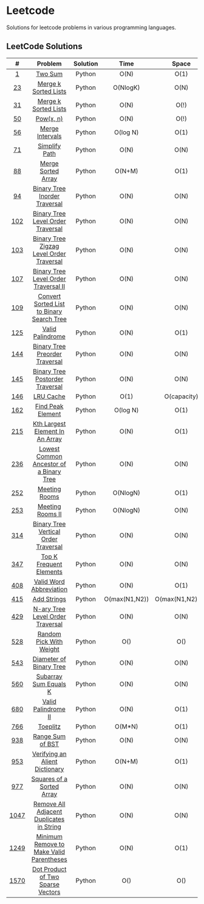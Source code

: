 # Leetcode

Solutions for leetcode problems in various programming languages.

## LeetCode Solutions 

|                                        #                                        |                                                Problem                                                | Solution |     Time      |      Space      | Difficulty |
| :-----------------------------------------------------------------------------: | :---------------------------------------------------------------------------------------------------: | :------: | :-----------: | :-------------: | :--------: |
|                   [1](https://leetcode.com/problems/two-sum/)                   |                                    [Two Sum](/Python/1_Two_Sum.py)                                    |  Python  |     O(N)      |      O(1)       |    Easy    |
|            [23](https://leetcode.com/problems/merge-k-sorted-lists/)            |                      [Merge k Sorted Lists](/Python/23_Merge_k_Sorted_Lists.py)                       |  Python  |   O(NlogK)    |      O(N)       |    Hard    |
|              [31](https://leetcode.com/problems/next-permutation/)              |                       [Merge k Sorted Lists](/Python/31_Next_Permutation.py.py)                       |  Python  |     O(N)      |      O(!)       |   Medium   |
|                   [50](https://leetcode.com/problems/powx-n/)                   |                            [Pow(x, n)](/Python/31_Next_Permutation.py.py)                             |  Python  |     O(N)      |      O(!)       |   Medium   |
|              [56](https://leetcode.com/problems/merge-intervals/)               |                               [Merge Intervals](/Python/50_Pow(x,n).py)                               |  Python  |   O(log N)    |      O(1)       |   Medium   |
|               [71](https://leetcode.com/problems/simplify-path/)                |                             [Simplify Path](/Python/71_Simplify_Path.py)                              |  Python  |     O(N)      |      O(N)       |   Medium   |
|             [88](https://leetcode.com/problems/merge-sorted-array/)             |                         [Merge Sorted Array](Python/88_Merge_Sorted_Array.py)                         |  Python  |    O(N+M)     |      O(1)       |    Easy    |
|       [94](https://leetcode.com/problems/binary-tree-inorder-traversal/)        |              [Binary Tree Inorder Traversal](Python/94_Binary_Tree_Inorder_Traversal.py)              |  Python  |     O(N)      |      O(N)       |    Easy    |
|     [102](https://leetcode.com/problems/binary-tree-level-order-traversal/)     |         [Binary Tree Level Order Traversal](/Python/102_Binary_Tree_Level_Order_Traversal.py)         |  Python  |     O(N)      |      O(N)       |    Easy    |
| [103](https://leetcode.com/problems/binary-tree-zigzag-level-order-traversal/)  |  [Binary Tree Zigzag Level Order Traversal](/Python/103_Binary_Tree_Zigzag_Level_Order_Traversal.py)  |  Python  |     O(N)      |      O(N)       |   Medium   |
|   [107](https://leetcode.com/problems/binary-tree-level-order-traversal-ii/)    |      [Binary Tree Level Order Traversal II](/Python/107_Binary_Tree_Level_Order_Traversal_II.py)      |  Python  |     O(N)      |      O(N)       |   Medium   |
| [109](https://leetcode.com/problems/convert-sorted-list-to-binary-search-tree/) | [Convert Sorted List to Binary Search Tree](/Python/109_Convert_Sorted_List_To_Binary_Search_Tree.py) |  Python  |     O(N)      |      O(N)       |   Medium   |
|             [125](https://leetcode.com/problems/valid-palindrome/)              |                          [Valid Palindrome](/Python/125_Valid_Palindrome.py)                          |  Python  |     O(N)      |      O(1)       |    Easy    |
|      [144](https://leetcode.com/problems/binary-tree-preorder-traversal/)       |            [Binary Tree Preorder Traversal](/Python/144_Binary_Tree_Preorder_Traversal.py)            |  Python  |     O(N)      |      O(N)       |    Easy    |
|      [145](https://leetcode.com/problems/binary-tree-postorder-traversal/)      |           [Binary Tree Postorder Traversal](/Python/145_Binary_Tree_Postorder_Traversal.py)           |  Python  |     O(N)      |      O(N)       |    Easy    |
|                 [146](https://leetcode.com/problems/lru-cache/)                 |                                 [LRU Cache](/Python/146_LRU_Cache.py)                                 |  Python  |     O(1)      |   O(capacity)   |   Medium   |
|             [162](https://leetcode.com/problems/find-peak-element/)             |                         [Find Peak Element](/Python/162_Find_Peak_Element.py)                         |  Python  |   O(log N)    |      O(1)       |   Medium   |
|      [215](https://leetcode.com/problems/kth-largest-element-in-an-array/)      |           [Kth Largest Element In An Array](/Python/215_Kth_Largest_Element_In_An_Array.py)           |  Python  |     O(N)      |      O(1)       |   Medium   |
|  [236](https://leetcode.com/problems/lowest-common-ancestor-of-a-binary-tree/)  |   [Lowest Common Ancestor of a Binary Tree](/Python/236_Lowest_Common_Ancestor_Of_A_Binary_Tree.py)   |  Python  |     O(N)      |      O(N)       |   Medium   |
|               [252](https://leetcode.com/problems/meeting-rooms/)               |                             [Meeting Rooms](/Python/252_Meeting_Rooms.py)                             |  Python  |   O(NlogN)    |      O(1)       |    Easy    |
|             [253](https://leetcode.com/problems/meeting-rooms-ii/)              |                          [Meeting Rooms II](/Python/253_Meeting_Rooms_II.py)                          |  Python  |   O(NlogN)    |      O(N)       |   Medium   |
|   [314](https://leetcode.com/problems/binary-tree-vertical-order-traversal/)    |      [Binary Tree Vertical Order Traversal](/Python/314_Binary_Tree_Vertical_Order_Traversal.py)      |  Python  |     O(N)      |      O(N)       |   Medium   |
|          [347](https://leetcode.com/problems/top-k-frequent-elements/)          |                   [Top K Frequent Elements](/Python/347_Top_K_Frequent_Elements.py)                   |  Python  |     O(N)      |      O(N)       |   Medium   |
|          [408](https://leetcode.com/problems/valid-word-abbreviation/)          |                   [Valid Word Abbreviation](/Python/408_Valid_Work_Abbreviation.py)                   |  Python  |     O(N)      |      O(1)       |    Easy    |
|                [415](https://leetcode.com/problems/add-strings/)                |                               [Add Strings](/Python/415_Add_Strings.py)                               |  Python  | O(max(N1,N2)) | O(max(N1,N2)+1) |    Easy    |
|     [429](https://leetcode.com/problems/n-ary-tree-level-order-traversal/)      |          [N-ary Tree Level Order Traversal](/Python/429_N-ary_Tree_LeveL_Order_Traversal.py)          |  Python  |     O(N)      |      O(N)       |   Medium   |
|          [528](https://leetcode.com/problems/random-pick-with-weight/)          |                   [Random Pick With Weight](/Python/528_Random_Pick_With_Weight.py)                   |  Python  |      O()      |       O()       |   Medium   |
|          [543](https://leetcode.com/problems/diameter-of-binary-tree/)          |                   [Diameter of Binary Tree](/Python/543_Diameter_Of_Binary_Tree.py)                   |  Python  |     O(N)      |      O(N)       |    Easy    |
|           [560](https://leetcode.com/problems/subarray-sum-equals-k/)           |                     [Subarray Sum Equals K](/Python/560_Subarray_Sum_Equals_K.py)                     |  Python  |     O(N)      |      O(N)       |   Medium   |
|            [680](https://leetcode.com/problems/valid-palindrome-ii/)            |                       [Valid Palindrome II](/Python/680_Valid_Palindrome_II.py)                       |  Python  |     O(N)      |      O(1)       |    Easy    |
|              [766](https://leetcode.com/problems/toeplitz-matrix/)              |                              [Toeplitz](/Python/766_Toeplitz_Matrix.py)                               |  Python  |    O(M*N)     |      O(1)       |    Easy    |
|             [938](https://leetcode.com/problems/range-sum-of-bst/)              |                          [Range Sum of BST](/Python/938_Range_Sum_of_BST.py)                          |  Python  |     O(N)      |      O(N)       |    Easy    |
|       [953](https://leetcode.com/problems/verifying-an-alien-dictionary/)       |            [Verifying an Alient Dictionary](/Python/953_Verifying_An_Alient_Dictionary.py)            |  Python  |    O(N+M)     |      O(1)       |    Easy    |
|         [977](https://leetcode.com/problems/squares-of-a-sorted-array/)         |                 [Squares of a Sorted Array](/Python/977_Squares_Of_A_Sorted_Array.py)                 |  Python  |     O(N)      |      O(N)       |    Easy    |
| [1047](https://leetcode.com/problems/remove-all-adjacent-duplicates-in-string/) | [Remove All Adjacent Duplicates in String](/Python/1047_Remove_All_Adjacent_Duplicates_In_String.py)  |  Python  |     O(N)      |      O(N)       |    Easy    |
| [1249](https://leetcode.com/problems/minimum-remove-to-make-valid-parentheses/) | [Minimum Remove to Make Valid Parentheses](/Python/1249_Minimum_Remove_to_Make_Valid_Parentheses.py)  |  Python  |     O(N)      |      O(1)       |   Medium   |
|    [1570](https://leetcode.com/problems/dot-product-of-two-sparse-vectors/)     |        [Dot Product of Two Sparse Vectors](/Python/1570_Dot_Product_of_Two_Sparse_Vectors.py)         |  Python  |      O()      |       O()       |   Medium   |
